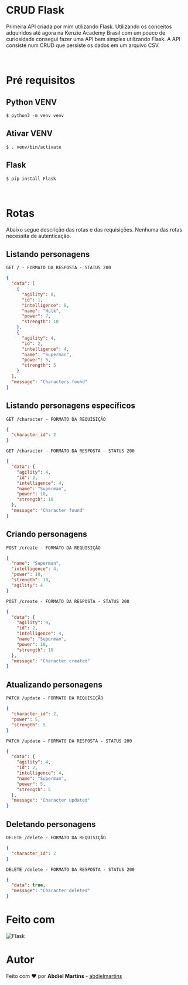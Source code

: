 # CRUD Flask

Primeira API criada por mim utilizando Flask. Utilizando os conceitos adquiridos até agora na Kenzie Academy Brasil com um pouco de curiosidade consegui fazer uma API bem simples utilizando Flask. A API consiste num CRUD que persiste os dados em um arquivo CSV.

<br>

# Pré requisitos

## Python VENV

```
$ python3 -m venv venv
```

## Ativar VENV

```
$ . venv/bin/activate
```

## Flask

```
$ pip install Flask
```

<br>

# Rotas

Abaixo segue descrição das rotas e das requisições. Nenhuma das rotas necessita de autenticação.

## Listando personagens

`GET / - FORMATO DA RESPOSTA - STATUS 200`

```json
{
  "data": [
    {
      "agility": 8,
      "id": 1,
      "intelligence": 8,
      "name": "Hulk",
      "power": 7,
      "strength": 10
    },
    {
      "agility": 4,
      "id": 2,
      "intelligence": 4,
      "name": "Superman",
      "power": 5,
      "strength": 5
    }
  ],
  "message": "Characters found"
}
```

## Listando personagens específicos

`GET /character - FORMATO DA REQUISIÇÃO`

```json
{
  "character_id": 2
}
```

`GET /character - FORMATO DA RESPOSTA - STATUS 200`

```json
{
  "data": {
    "agility": 4,
    "id": 2,
    "intelligence": 4,
    "name": "Superman",
    "power": 10,
    "strength": 10
  },
  "message": "Character found"
}
```

## Criando personagens

`POST /create - FORMATO DA REQUISIÇÃO`

```json
{
  "name": "Superman",
  "intelligence": 4,
  "power": 10,
  "strength": 10,
  "agility": 4
}
```

`POST /create - FORMATO DA RESPOSTA - STATUS 200`

```json
{
  "data": {
    "agility": 4,
    "id": 2,
    "intelligence": 4,
    "name": "Superman",
    "power": 10,
    "strength": 10
  },
  "message": "Character created"
}
```

## Atualizando personagens

`PATCH /update - FORMATO DA REQUISIÇÃO`

```json
{
  "character_id": 2,
  "power": 5,
  "strength": 5
}
```

`PATCH /update - FORMATO DA RESPOSTA - STATUS 200`

```json
{
  "data": {
    "agility": 4,
    "id": 2,
    "intelligence": 4,
    "name": "Superman",
    "power": 5,
    "strength": 5
  },
  "message": "Character updated"
}
```

## Deletando personagens

`DELETE /delete - FORMATO DA REQUISIÇÃO`

```json
{
  "character_id": 2
}
```

`DELETE /delete - FORMATO DA RESPOSTA - STATUS 200`

```json
{
  "data": true,
  "message": "Character deleted"
}
```

# Feito com

![Flask](https://img.shields.io/badge/-Flask-05122A?style=flat&logo=flask)&nbsp;

# Autor

Feito com ♥ por **Abdiel Martins** - [abdielmartins](https://github.com/abdielmartins)
